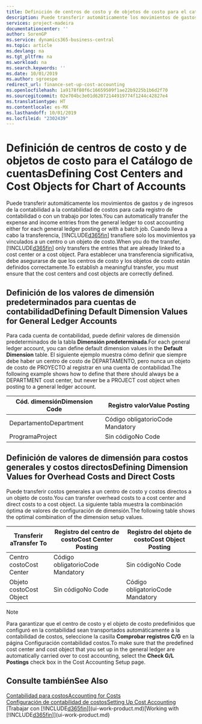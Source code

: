 ```yaml
---
title: Definición de centros de costo y de objetos de costo para el catálogo de cuentas | Documentos de Microsoft
description: Puede transferir automáticamente los movimientos de gastos y de ingresos de la contabilidad a la contabilidad de costos para cada registro de contabilidad o con un trabajo por lotes. Cuando lleva a cabo la transferencia, el sistema transfiere solo los movimientos ya vinculados a un centro o un objeto de costo. Para establecer una transferencia significativa, debe asegurarse de que los centros de costo y los objetos de costo están definidos correctamente.
services: project-madeira
documentationcenter: ''
author: SorenGP
ms.service: dynamics365-business-central
ms.topic: article
ms.devlang: na
ms.tgt_pltfrm: na
ms.workload: na
ms.search.keywords: ''
ms.date: 10/01/2019
ms.author: sgroespe
redirect_url: finance-set-up-cost-accounting
ms.openlocfilehash: 1a9178f80f6c16659509f1ae22b9225b1b6d2f70
ms.sourcegitcommit: 02e704bc3e01d62072144919774f1244c42827e4
ms.translationtype: HT
ms.contentlocale: es-MX
ms.lasthandoff: 10/01/2019
ms.locfileid: "2302439"
---
```

# <a name="defining-cost-centers-and-cost-objects-for-chart-of-accounts"></a><span data-ttu-id="af18b-105">Definición de centros de costo y de objetos de costo para el Catálogo de cuentas</span><span class="sxs-lookup"><span data-stu-id="af18b-105">Defining Cost Centers and Cost Objects for Chart of Accounts</span></span>
<span data-ttu-id="af18b-106">Puede transferir automáticamente los movimientos de gastos y de ingresos de la contabilidad a la contabilidad de costos para cada registro de contabilidad o con un trabajo por lotes.</span><span class="sxs-lookup"><span data-stu-id="af18b-106">You can automatically transfer the expense and income entries from the general ledger to cost accounting either for each general ledger posting or with a batch job.</span></span> <span data-ttu-id="af18b-107">Cuando lleva a cabo la transferencia, [!INCLUDE[d365fin](includes/d365fin_md.md)] transfiere solo los movimientos ya vinculados a un centro o un objeto de costo.</span><span class="sxs-lookup"><span data-stu-id="af18b-107">When you do the transfer, [!INCLUDE[d365fin](includes/d365fin_md.md)] only transfers the entries that are already linked to a cost center or a cost object.</span></span> <span data-ttu-id="af18b-108">Para establecer una transferencia significativa, debe asegurarse de que los centros de costo y los objetos de costo están definidos correctamente.</span><span class="sxs-lookup"><span data-stu-id="af18b-108">To establish a meaningful transfer, you must ensure that the cost centers and cost objects are correctly defined.</span></span>  

## <a name="defining-default-dimension-values-for-general-ledger-accounts"></a><span data-ttu-id="af18b-109">Definición de los valores de dimensión predeterminados para cuentas de contabilidad</span><span class="sxs-lookup"><span data-stu-id="af18b-109">Defining Default Dimension Values for General Ledger Accounts</span></span>  
<span data-ttu-id="af18b-110">Para cada cuenta de contabilidad, puede definir valores de dimensión predeterminados de la tabla **Dimensión predeterminada**.</span><span class="sxs-lookup"><span data-stu-id="af18b-110">For each general ledger account, you can define default dimension values in the **Default Dimension** table.</span></span> <span data-ttu-id="af18b-111">El siguiente ejemplo muestra cómo definir que siempre debe haber un centro de costo de DEPARTAMENTO, pero nunca un objeto de costo de PROYECTO al registrar en una cuenta de contabilidad.</span><span class="sxs-lookup"><span data-stu-id="af18b-111">The following example shows how to define that there should always be a DEPARTMENT cost center, but never be a PROJECT cost object when posting to a general ledger account.</span></span>  

|<span data-ttu-id="af18b-112">**Cód. dimensión**</span><span class="sxs-lookup"><span data-stu-id="af18b-112">**Dimension Code**</span></span>|<span data-ttu-id="af18b-113">**Registro valor**</span><span class="sxs-lookup"><span data-stu-id="af18b-113">**Value Posting**</span></span>|  
|------------------------------------------|-----------------------------------------|  
|<span data-ttu-id="af18b-114">Departamento</span><span class="sxs-lookup"><span data-stu-id="af18b-114">Department</span></span>|<span data-ttu-id="af18b-115">Código obligatorio</span><span class="sxs-lookup"><span data-stu-id="af18b-115">Code Mandatory</span></span>|  
|<span data-ttu-id="af18b-116">Programa</span><span class="sxs-lookup"><span data-stu-id="af18b-116">Project</span></span>|<span data-ttu-id="af18b-117">Sin código</span><span class="sxs-lookup"><span data-stu-id="af18b-117">No Code</span></span>|  

## <a name="defining-dimension-values-for-overhead-costs-and-direct-costs"></a><span data-ttu-id="af18b-118">Definición de valores de dimensión para costos generales y costos directos</span><span class="sxs-lookup"><span data-stu-id="af18b-118">Defining Dimension Values for Overhead Costs and Direct Costs</span></span>  
 <span data-ttu-id="af18b-119">Puede transferir costos generales a un centro de costo y costos directos a un objeto de costo.</span><span class="sxs-lookup"><span data-stu-id="af18b-119">You can transfer overhead costs to a cost center and direct costs to a cost object.</span></span> <span data-ttu-id="af18b-120">La siguiente tabla muestra la combinación óptima de valores de configuración de dimensión.</span><span class="sxs-lookup"><span data-stu-id="af18b-120">The following table shows the optimal combination of the dimension setup values.</span></span>  

|<span data-ttu-id="af18b-121">Transferir a</span><span class="sxs-lookup"><span data-stu-id="af18b-121">Transfer To</span></span>|<span data-ttu-id="af18b-122">Registro del centro de costo</span><span class="sxs-lookup"><span data-stu-id="af18b-122">Cost Center Posting</span></span>|<span data-ttu-id="af18b-123">Registro del objeto de costo</span><span class="sxs-lookup"><span data-stu-id="af18b-123">Cost Object Posting</span></span>|  
|-----------------|-------------------------|-------------------------|  
|<span data-ttu-id="af18b-124">Centro costo</span><span class="sxs-lookup"><span data-stu-id="af18b-124">Cost Center</span></span>|<span data-ttu-id="af18b-125">Código obligatorio</span><span class="sxs-lookup"><span data-stu-id="af18b-125">Code Mandatory</span></span>|<span data-ttu-id="af18b-126">Sin código</span><span class="sxs-lookup"><span data-stu-id="af18b-126">No Code</span></span>|  
|<span data-ttu-id="af18b-127">Objeto costo</span><span class="sxs-lookup"><span data-stu-id="af18b-127">Cost Object</span></span>|<span data-ttu-id="af18b-128">Sin código</span><span class="sxs-lookup"><span data-stu-id="af18b-128">No Code</span></span>|<span data-ttu-id="af18b-129">Código obligatorio</span><span class="sxs-lookup"><span data-stu-id="af18b-129">Code Mandatory</span></span>|  

> [!NOTE]  
>  <span data-ttu-id="af18b-130">Para garantizar que el centro de costo y el objeto de costo predefinidos que configuró en la contabilidad sean transportados automáticamente a la contabilidad de costos, seleccione la casilla **Comprobar registros C/G** en la página Configuración contabilidad costos.</span><span class="sxs-lookup"><span data-stu-id="af18b-130">To make sure that the predefined cost center and cost object that you set up in the general ledger are automatically carried over to cost accounting, select the **Check G/L Postings** check box in the Cost Accounting Setup page.</span></span>  

## <a name="see-also"></a><span data-ttu-id="af18b-131">Consulte también</span><span class="sxs-lookup"><span data-stu-id="af18b-131">See Also</span></span>  
[<span data-ttu-id="af18b-132">Contabilidad para costos</span><span class="sxs-lookup"><span data-stu-id="af18b-132">Accounting for Costs</span></span>](finance-manage-cost-accounting.md)  
[<span data-ttu-id="af18b-133">Configuración de contabilidad de costos</span><span class="sxs-lookup"><span data-stu-id="af18b-133">Setting Up Cost Accounting</span></span>](finance-set-up-cost-accounting.md)  
<span data-ttu-id="af18b-134">[Trabajar con [!INCLUDE[d365fin](includes/d365fin_md.md)]](ui-work-product.md)</span><span class="sxs-lookup"><span data-stu-id="af18b-134">[Working with [!INCLUDE[d365fin](includes/d365fin_md.md)]](ui-work-product.md)</span></span>
